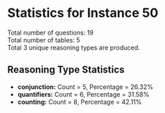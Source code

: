 # Statistics for Instance 50<br/>
Total number of questions: 19<br/>
Total number of tables: 5<br/>
Total 3 unique reasoning types are produced.<br/>
## Reasoning Type Statistics<br/>
- **conjunction:** Count = 5, Percentage = 26.32%<br/>
- **quantifiers:** Count = 6, Percentage = 31.58%<br/>
- **counting:** Count = 8, Percentage = 42.11%<br/>
